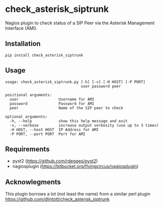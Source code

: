 # check_asterisk_siptrunk

Nagios plugin to check status of a SIP Peer via the Asterisk Management Interface (AMI).

## Installation

    pip install check_asterisk_siptrunk

## Usage

```
usage: check_asterisk_siptrunk.py [-h] [-v] [-H HOST] [-P PORT]
                                  user password peer

positional arguments:
  user                  Username for AMI
  password              Password for AMI
  peer                  Name of the SIP peer to check

optional arguments:
  -h, --help            show this help message and exit
  -v, --verbose         increase output verbosity (use up to 3 times)
  -H HOST, --host HOST  IP Address for AMI
  -P PORT, --port PORT  Port for AMI

```

## Requirements

- pyst2 (https://github.com/rdegges/pyst2)
- nagiosplugin (https://bitbucket.org/flyingcircus/nagiosplugin)

## Acknowlegments

This plugin borrows a lot (not least the name) from a similar perl plugin https://github.com/dlintott/check_asterisk_siptrunk
